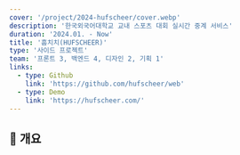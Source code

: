 ```yaml
---
cover: '/project/2024-hufscheer/cover.webp'
description: '한국외국어대학교 교내 스포츠 대회 실시간 중계 서비스'
duration: '2024.01. - Now'
title: '훕치치(HUFSCHEER)'
type: '사이드 프로젝트'
team: '프론트 3, 백엔드 4, 디자인 2, 기획 1'
links:
  - type: Github
    link: 'https://github.com/hufscheer/web'
  - type: Demo
    link: 'https://hufscheer.com/'
---
```


## 🔖 개요
